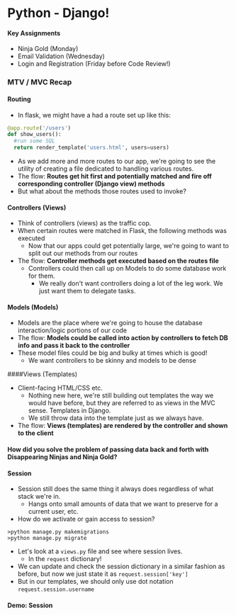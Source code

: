 # Python - Django!
#### Key Assignments
- Ninja Gold (Monday)
- Email Validation (Wednesday)
- Login and Registration (Friday before Code Review!)

### MTV / MVC Recap

#### Routing
- In flask, we might have a had a route set up like this:
```python
@app.route('/users')
def show_users():
  #run some SQL
  return render_template('users.html', users=users)
```
  - As we add more and more routes to our app, we're going to see the utility of creating a file dedicated to handling various routes.
  - The flow: <b>Routes get hit first and potentially matched and fire off corresponding controller (Django view) methods</b>
  - But what about the methods those routes used to invoke?

#### Controllers (Views)
- Think of controllers (views) as the traffic cop.
- When certain routes were matched in Flask, the following methods was executed
  - Now that our apps could get potentially large, we're going to want to split out our methods from our routes
- The flow: <b>Controller methods get executed based on the routes file</b>
  - Controllers could then call up on Models to do some database work for them.
    - We really don't want controllers doing a lot of the leg work.  We just want them to delegate tasks.

#### Models (Models)
- Models are the place where we're going to house the database interaction/logic portions of our code
- The flow: <b>Models could be called into action by controllers to fetch DB info and pass it back to the controller</b>
- These model files could be big and bulky at times which is good!
  - We want controllers to be skinny and models to be dense

####Views (Templates)
- Client-facing HTML/CSS etc.
  - Nothing new here, we're still building out templates the way we would have before, but they are referred to as views in the MVC sense.  Templates in Django.
  - We still throw data into the template just as we always have.
- The flow: <b>Views (templates) are rendered by the controller and shown to the client</b>

#### How did you solve the problem of passing data back and forth with Disappearing Ninjas and Ninja Gold?


#### Session
- Session still does the same thing it always does regardless of what stack we're in.  
  - Hangs onto small amounts of data that we want to preserve for a current user, etc.
- How do we activate or gain access to session?
```
>python manage.py makemigrations
>python manage.py migrate
```
- Let's look at a `views.py` file and see where session lives.
  - In the `request` dictionary!
- We can update and check the session dictionary in a similar fashion as before, but now we just state it as `request.session['key']`
- But in our templates, we should only use dot notation `request.session.username`


#### Demo: Session
